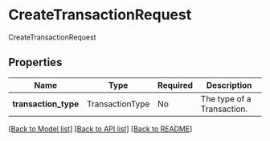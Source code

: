# CreateTransactionRequest

CreateTransactionRequest

## Properties
Name | Type | Required | Description |
------------ | ------------- | ------------- | ------------- |
**transaction_type** | TransactionType | No | The type of a Transaction.  |


[[Back to Model list]](../../README.md#documentation-for-models) [[Back to API list]](../../README.md#documentation-for-api-endpoints) [[Back to README]](../../README.md)
